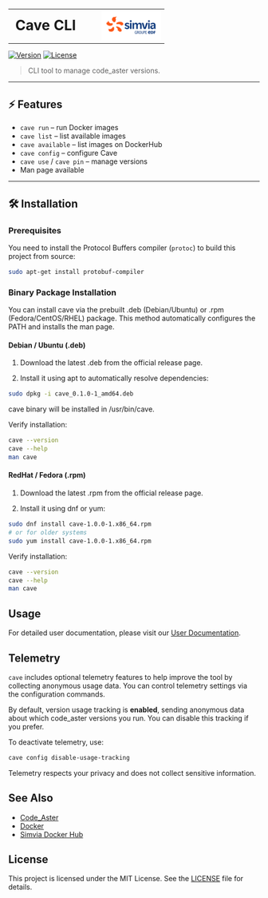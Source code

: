 <table width="100%">
  <tr>
    <td align="left" valign="middle" style="font-size: 2em; font-weight: bold;">
      Cave CLI
    </td>
    <td align="right" valign="middle" style="width: 150px;">
      <img src="assets/logo-simvia.svg" alt="Simvia Logo" width="120" />
    </td>
  </tr>
</table>


[![Version](https://img.shields.io/badge/version-0.1.0-blue)](https://github.com/simvia/cave/releases)
[![License](https://img.shields.io/badge/license-MIT-green)](LICENSE)

> CLI tool to manage code_aster versions.

---
<!-- 
## 🎬 Demo

![Cave CLI demo](assets/cave.gif)

--- -->

## ⚡ Features

- `cave run` – run Docker images
- `cave list` – list available images
- `cave available` – list images on DockerHub
- `cave config` – configure Cave
- `cave use` / `cave pin` – manage versions
- Man page available

---

## 🛠 Installation

### Prerequisites

You need to install the Protocol Buffers compiler (`protoc`) to build this project from source:

```bash
sudo apt-get install protobuf-compiler
```

### Binary Package Installation

You can install cave via the prebuilt .deb (Debian/Ubuntu) or .rpm (Fedora/CentOS/RHEL) package. This method automatically configures the PATH and installs the man page.

#### Debian / Ubuntu (.deb)

1. Download the latest .deb from the official release page.

2. Install it using apt to automatically resolve dependencies:
```bash
sudo dpkg -i cave_0.1.0-1_amd64.deb
```
cave binary will be installed in /usr/bin/cave.

Verify installation:
```bash
cave --version
cave --help
man cave
```
#### RedHat / Fedora (.rpm)

1. Download the latest .rpm from the official release page.

2. Install it using dnf or yum:

```bash
sudo dnf install cave-1.0.0-1.x86_64.rpm
# or for older systems
sudo yum install cave-1.0.0-1.x86_64.rpm
```

Verify installation:
```bash
cave --version
cave --help
man cave
```

## Usage

For detailed user documentation, please visit our [User Documentation](https://github.com/simvia-tech/cave/blob/dev/docs/man.md).

## Telemetry 

`cave` includes optional telemetry features to help improve the tool by collecting anonymous usage data. You can control telemetry settings via the configuration commands.

By default, version usage tracking is **enabled**, sending anonymous data about which code_aster versions you run. You can disable this tracking if you prefer.

To deactivate telemetry, use:

```bash
cave config disable-usage-tracking
```
Telemetry respects your privacy and does not collect sensitive information.

## See Also

- [Code_Aster](https://www.code-aster.org)
- [Docker](https://www.docker.com)
- [Simvia Docker Hub](https://hub.docker.com/r/simvia/code_aster)


## License

This project is licensed under the MIT License. See the [LICENSE](LICENSE) file for details.

